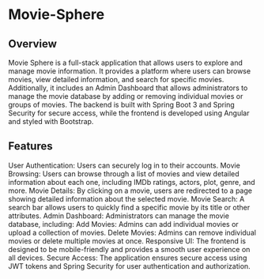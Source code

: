 # Movie-Sphere

## Overview

Movie Sphere is a full-stack application that allows users to explore and manage movie information. It provides a platform where users can browse movies, view detailed information, and search for specific movies. Additionally, it includes an Admin Dashboard that allows administrators to manage the movie database by adding or removing individual movies or groups of movies. The backend is built with Spring Boot 3 and Spring Security for secure access, while the frontend is developed using Angular and styled with Bootstrap.

## Features

User Authentication: Users can securely log in to their accounts.
Movie Browsing: Users can browse through a list of movies and view detailed information about each one, including IMDb ratings, actors, plot, genre, and more.
Movie Details: By clicking on a movie, users are redirected to a page showing detailed information about the selected movie.
Movie Search: A search bar allows users to quickly find a specific movie by its title or other attributes.
Admin Dashboard: Administrators can manage the movie database, including:
Add Movies: Admins can add individual movies or upload a collection of movies.
Delete Movies: Admins can remove individual movies or delete multiple movies at once.
Responsive UI: The frontend is designed to be mobile-friendly and provides a smooth user experience on all devices.
Secure Access: The application ensures secure access using JWT tokens and Spring Security for user authentication and authorization.
